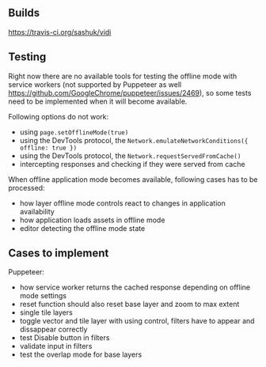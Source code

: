 ## Builds

https://travis-ci.org/sashuk/vidi

## Testing

Right now there are no available tools for testing the offline mode with service workers (not supported by Puppeteer as well https://github.com/GoogleChrome/puppeteer/issues/2469), so some tests need to be implemented when it will become available.

Following options do not work:
- using `page.setOfflineMode(true)`
- using the DevTools protocol, the `Network.emulateNetworkConditions({ offline: true })`
- using the DevTools protocol, the `Network.requestServedFromCache()`
- intercepting responses and checking if they were served from cache

When offline application mode becomes available, following cases has to be processed:
- how layer offline mode controls react to changes in application availability
- how application loads assets in offline mode
- editor detecting the offline mode state


## Cases to implement

Puppeteer:
- how service worker returns the cached response depending on offline mode settings
- reset function should also reset base layer and zoom to max extent
- single tile layers
- toggle vector and tile layer with using control, filters have to appear and dissappear correctly
- test Disable button in filters
- validate input in filters
- test the overlap mode for base layers